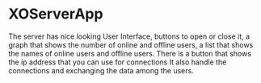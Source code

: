 # XOServerApp
The server has nice looking User Interface, buttons to open or close it, a graph that shows the number of online and offline users, a list that shows the names of online users and offline users.
There is a button that shows the ip address that you can use for connections
It also handle the connections and exchanging the data among the users.
